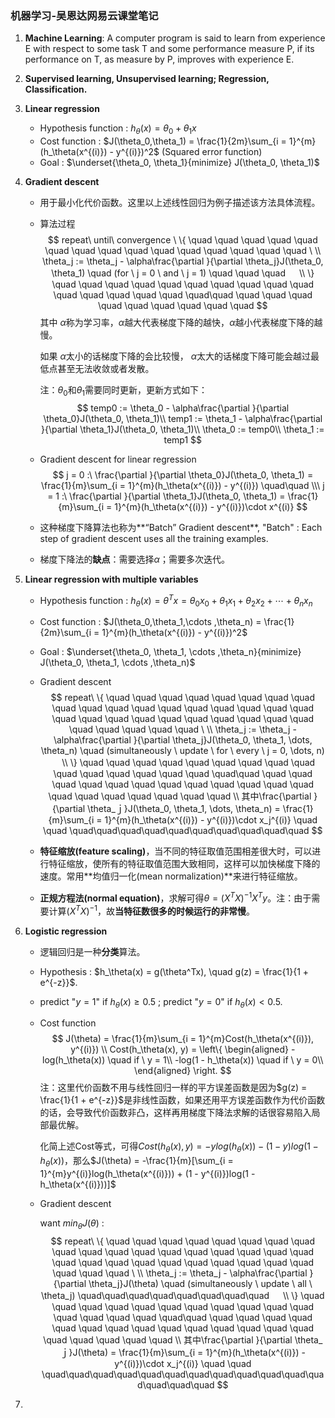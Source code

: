 ### 机器学习-吴恩达网易云课堂笔记

1. **Machine Learning**: A computer program is said to learn from experience E with respect to some task T and some performance measure P, if its performance on T, as measure by P, improves with experience E.

2. **Supervised learning, Unsupervised learning; Regression, Classification.**

3. **Linear regression**
   - Hypothesis function : $h_\theta(x) = \theta_0 + \theta_1x$
   - Cost function : $J(\theta_0,\theta_1) = \frac{1}{2m}\sum_{i = 1}^{m}(h_\theta(x^{(i)}) - y^{(i)})^2$   (Squared error function)
   - Goal : $\underset{\theta_0, \theta_1}{minimize} J(\theta_0, \theta_1)$

4. **Gradient descent**

   - 用于最小化代价函数。这里以上述线性回归为例子描述该方法具体流程。

   - 算法过程 
     $$
     repeat\ until\ convergence \  \{            \quad \quad \quad \quad \quad \quad \quad \quad \quad \quad \quad \quad \quad \quad \quad \ \\ 
         \theta_j := \theta_j - \alpha\frac{\partial }{\partial \theta_j}J(\theta_0, \theta_1) \quad (for \ j = 0 \ and \  j = 1)            \quad \quad \quad 　 \\
     \}   \quad \quad \quad \quad \quad \quad \quad \quad \quad \quad \quad \quad \quad \quad \quad   \quad\quad   \quad \quad \quad \quad \quad \quad \quad \quad \quad
     $$
     其中 $\alpha$称为学习率，$\alpha$越大代表梯度下降的越快，$\alpha$越小代表梯度下降的越慢。

     如果 $\alpha$太小的话梯度下降的会比较慢， $\alpha$太大的话梯度下降可能会越过最低点甚至无法收敛或者发散。

     注：$\theta_0$和$\theta_1$需要同时更新，更新方式如下：
     $$
     temp0 := \theta_0 - \alpha\frac{\partial }{\partial \theta_0}J(\theta_0, \theta_1)\\
     temp1 := \theta_1 - \alpha\frac{\partial }{\partial \theta_1}J(\theta_0, \theta_1)\\
     \theta_0 := temp0\\
     \theta_1 := temp1
     $$

   - Gradient descent for linear regression
     $$
     j = 0 :\ \frac{\partial }{\partial \theta_0}J(\theta_0, \theta_1) = \frac{1}{m}\sum_{i = 1}^{m}(h_\theta(x^{(i)}) - y^{(i)}) \quad\quad \\\
     j = 1 :\ \frac{\partial }{\partial \theta_1}J(\theta_0, \theta_1) = \frac{1}{m}\sum_{i = 1}^{m}(h_\theta(x^{(i)}) - y^{(i)})\cdot x^{(i)}
     $$

   - 这种梯度下降算法也称为**“Batch” Gradient descent**, "Batch" : Each step of gradient descent uses all the training examples.

   - 梯度下降法的**缺点**：需要选择$\alpha$；需要多次迭代。

5. **Linear regression with multiple variables**

   - Hypothesis function : $h_\theta(x) = \theta^Tx = \theta_0x_0 + \theta_1x_1 + \theta_2x_2 + \cdots + \theta_nx_n$

   - Cost function : $J(\theta_0,\theta_1,\cdots ,\theta_n) = \frac{1}{2m}\sum_{i = 1}^{m}(h_\theta(x^{(i)}) - y^{(i)})^2$ 

   - Goal : $\underset{\theta_0, \theta_1, \cdots ,\theta_n}{minimize} J(\theta_0, \theta_1, \cdots ,\theta_n)$

   - Gradient descent
     $$
     repeat\  \{         \quad    \quad  \quad  \quad  \quad  \quad  \quad  \quad  \quad  \quad  \quad    \quad \quad \quad \quad \quad \quad \quad \quad  \quad \quad \quad \quad \quad \quad \quad \quad \quad \quad \quad \quad \quad \quad  \ \\ 
         \theta_j := \theta_j - \alpha\frac{\partial }{\partial \theta_j}J(\theta_0, \theta_1, \dots, \theta_n) \quad (simultaneously \ update \ for \ every \ j = 0, \dots, n)               　 \\
     \}   \quad \quad \quad \quad \quad \quad \quad \quad \quad \quad \quad \quad \quad \quad \quad   \quad\quad   \quad \quad \quad \quad \quad \quad \quad \quad \quad  \quad  \quad  \quad  \quad  \quad  \quad  \quad  \quad  \quad    \quad \\
     其中\frac{\partial }{\partial \theta_ｊ}J(\theta_0, \theta_1, \dots, \theta_n) = \frac{1}{m}\sum_{i = 1}^{m}(h_\theta(x^{(i)}) - y^{(i)})\cdot x_j^{(i)} \quad \quad \quad\quad\quad\quad\quad\quad\quad\quad\quad\quad
     $$

   - **特征缩放(feature scaling)**，当不同的特征取值范围相差很大时，可以进行特征缩放，使所有的特征取值范围大致相同，这样可以加快梯度下降的速度。常用**均值归一化(mean normalization)**来进行特征缩放。

   - **正规方程法(normal equation)**，求解可得$\theta = (X^TX)^{-1}X^Ty$。注：由于需要计算$(X^TX)^{-1}$，故**当特征数很多的时候运行的非常慢**。

6. **Logistic regression**

   - 逻辑回归是一种**分类**算法。

   - Hypothesis  : $h_\theta(x) = g(\theta^Tx), \quad g(z) = \frac{1}{1 + e^{-z}}$.

   - predict "$y = 1$" if $h_\theta(x) \geqslant 0.5$ ; predict "$y = 0$" if $h_\theta(x) < 0.5$.

   - Cost function
     $$
     J(\theta) = \frac{1}{m}\sum_{i = 1}^{m}Cost(h_\theta(x^{(i)}), y^{(i)}) \\
     Cost(h_\theta(x), y) = \left\{
     \begin{aligned}
     -log(h_\theta(x)) \quad if \ y = 1\\
     -log(1 - h_\theta(x)) \quad if \ y = 0\\
     \end{aligned}
     \right.
     $$
     注：这里代价函数不用与线性回归一样的平方误差函数是因为$g(z) = \frac{1}{1 + e^{-z}}$是非线性函数，如果还用平方误差函数作为代价函数的话，会导致代价函数非凸，这样再用梯度下降法求解的话很容易陷入局部最优解。

     化简上述Cost等式，可得$Cost(h_\theta(x), y) = -ylog(h_\theta(x)) - (1 - y)log(1 - h_\theta(x))$，那么$J(\theta) = -\frac{1}{m}[\sum_{i = 1}^{m}y^{(i)}log(h_\theta(x^{(i)})) + (1 - y^{(i)})log(1 - h_\theta(x^{(i)}))]$

   - Gradient descent

     want $min_\theta J(\theta)$ :
     $$
     repeat\  \{      \quad  \quad  \quad  \quad  \quad  \quad  \quad  \quad  \quad    \quad \quad \quad \quad \quad \quad \quad \quad  \quad \quad \quad \quad \quad \quad \quad \quad \quad \quad \quad \quad \quad \quad  \ \\ 
         \theta_j := \theta_j - \alpha\frac{\partial }{\partial \theta_j}J(\theta) \quad (simultaneously \ update \ all \ \theta_j)         \quad\quad\quad\quad\quad\quad\quad\quad      　 \\
     \}   \quad \quad \quad \quad \quad \quad \quad \quad \quad \quad \quad \quad \quad \quad \quad   \quad\quad   \quad \quad \quad \quad \quad \quad \quad \quad \quad  \quad  \quad  \quad  \quad  \quad  \quad  \quad  \quad  \quad    \quad \\
     其中\frac{\partial }{\partial \theta_ｊ}J(\theta) = \frac{1}{m}\sum_{i = 1}^{m}(h_\theta(x^{(i)}) - y^{(i)})\cdot x_j^{(i)} \quad \quad \quad\quad\quad\quad\quad\quad\quad\quad\quad\quad\quad\quad\quad\quad\quad
     $$

7. 
